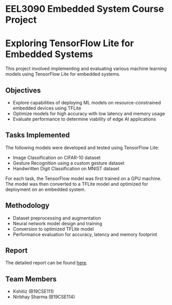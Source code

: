# EEL3090 Embedded System Course Project

# Exploring TensorFlow Lite for Embedded Systems

This project involved implementing and evaluating various machine learning models using TensorFlow Lite for embedded systems.

## Objectives

- Explore capabilities of deploying ML models on resource-constrained embedded devices using TFLite
- Optimize models for high accuracy with low latency and memory usage
- Evaluate performance to determine viability of edge AI applications

## Tasks Implemented

The following models were developed and tested using TensorFlow Lite:

- Image Classification on CIFAR-10 dataset
- Gesture Recognition using a custom gesture dataset
- Handwritten Digit Classification on MNIST dataset

For each task, the TensorFlow model was first trained on a GPU machine. The model was then converted to a TFLite model and optimized for deployment on an embedded system.

## Methodology

- Dataset preprocessing and augmentation
- Neural network model design and training
- Conversion to optimized TFLite model
- Performance evaluation for accuracy, latency and memory footprint

## Report
The detailed report can be found [here](Report.md).

## Team Members

- Kshitiz (B19CSE111)
- Nirbhay Sharma (B19CSE114)

